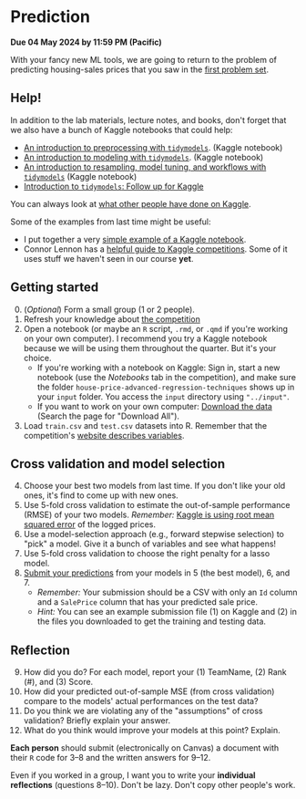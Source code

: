 # Prediction

**Due 04 May 2024 by 11:59 PM (Pacific)**

With your fancy new ML tools, we are going to return to the problem of predicting housing-sales prices that you saw in the [first problem set](projects/project-000).

## Help!

In addition to the lab materials, lecture notes, and books, don't forget that we also have a bunch of Kaggle notebooks that could help:

- [An introduction to preprocessing with `tidymodels`](https://www.kaggle.com/edwardarubin/intro-tidymodels-preprocessing). (Kaggle notebook)
- [An introduction to modeling with `tidymodels`](https://www.kaggle.com/edwardarubin/intro-tidymodels-modeling). (Kaggle notebook)
- [An introduction to resampling, model tuning, and workflows with `tidymodels`](https://www.kaggle.com/edwardarubin/intro-tidymodels-resampling) (Kaggle notebook)
- [Introduction to `tidymodels`: Follow up for Kaggle](https://www.kaggle.com/edwardarubin/intro-tidymodels-split-kaggle)

You can always look at [what other people have done on Kaggle](https://www.kaggle.com/competitions/house-prices-advanced-regression-techniques/code?competitionId=5407&language=R&excludeNonAccessedDatasources=true).

Some of the examples from last time might be useful:

- I put together a very [simple example of a Kaggle notebook](https://www.kaggle.com/edwardarubin/project-000-example).
- Connor Lennon has a [helpful guide to Kaggle competitions](https://rpubs.com/Clennon/KagNotes). Some of it uses stuff we haven't seen in our course **yet**.

## Getting started

0. (*Optional*) Form a small group (1 or 2 people).
1. Refresh your knowledge about [the competition](https://www.kaggle.com/c/house-prices-advanced-regression-techniques/)
2. Open a notebook (or maybe an `R` script, `.rmd`, or `.qmd` if you're working on your own computer). I recommend you try a Kaggle notebook because we will be using them throughout the quarter. But it's your choice.
   - If you're working with a notebook on Kaggle: Sign in, start a new notebook (use the *Notebooks* tab in the competition), and make sure the folder `house-price-advanced-regression-techniques` shows up in your `input` folder. You access the `input` directory using `"../input"`.
   - If you want to work on your own computer: [Download the data](https://www.kaggle.com/c/house-prices-advanced-regression-techniques/data) (Search the page for "Download All").
3. Load `train.csv` and `test.csv` datasets into R. Remember that the competition's [website describes variables](https://www.kaggle.com/c/house-prices-advanced-regression-techniques/data).

## Cross validation and model selection

4. Choose your best two models from last time. If you don't like your old ones, it's find to come up with new ones.
5. Use 5-fold cross validation to estimate the out-of-sample performance (RMSE) of your two models. *Remember:* [Kaggle is using root mean squared error](https://www.kaggle.com/c/house-prices-advanced-regression-techniques/overview/evaluation) of the logged prices.
6. Use a model-selection approach (e.g., forward stepwise selection) to "pick" a model. Give it a bunch of variables and see what happens! 
7. Use 5-fold cross validation to choose the right penalty for a lasso model.
8. [Submit your predictions](https://www.kaggle.com/c/house-prices-advanced-regression-techniques/submit) from your models in 5 (the best model), 6, and 7.
   - *Remember:* Your submission should be a CSV with only an `Id` column and a `SalePrice` column that has your predicted sale price.
   - *Hint:* You can see an example submission file (1) on Kaggle and (2) in the files you downloaded to get the training and testing data.

## Reflection

9. How did you do? For each model, report your (1) TeamName, (2) Rank (#), and (3) Score.
10. How did your predicted out-of-sample MSE (from cross validation) compare to the models' actual performances on the test data?
11. Do you think we are violating any of the "assumptions" of cross validation? Briefly explain your answer.
12. What do you think would improve your models at this point? Explain.

**Each person** should submit (electronically on Canvas) a document with their `R` code for 3–8 and the written answers for 9–12.

Even if you worked in a group, I want you to write your **individual reflections** (questions 8–10). Don't be lazy. Don't copy other people's work.
